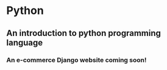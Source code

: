 # Python

## An introduction to python programming language
<h3>An e-commerce Django website coming soon! </h3>
